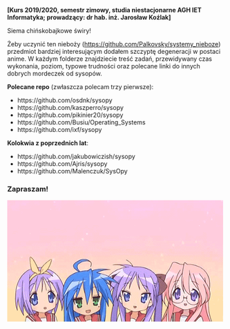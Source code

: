 <b>[Kurs 2019/2020, semestr zimowy, studia niestacjonarne AGH IET Informatyka; prowadzący: dr hab. inż. Jarosław Koźlak]</b>

Siema chińskobajkowe świry!

Żeby uczynić ten nieboży (https://github.com/Palkovsky/systemy_nieboze) przedmiot bardziej interesującym dodałem szczyptę degeneracji w postaci anime. W każdym folderze znajdziecie treść zadań, przewidywany czas wykonania, poziom, typowe trudności oraz polecane linki do innych dobrych mordeczek od sysopów.

<b>Polecane repo</b> (zwłaszcza polecam trzy pierwsze):
<ul>
  <li>https://github.com/osdnk/sysopy
  <li>https://github.com/kaszperro/sysopy
  <li>https://github.com/pikinier20/sysopy
  <li>https://github.com/Busiu/Operating_Systems
  <li>https://github.com/ixf/sysopy
</ul>

<b>Kolokwia z poprzednich lat</b>:
<ul>
  <li>https://github.com/jakubowiczish/sysopy
  <li>https://github.com/Ajris/sysopy
  <li>https://github.com/Malenczuk/SysOpy
</ul>

<h3>Zapraszam!</h3>

![welcome.gif](welcome.gif)
